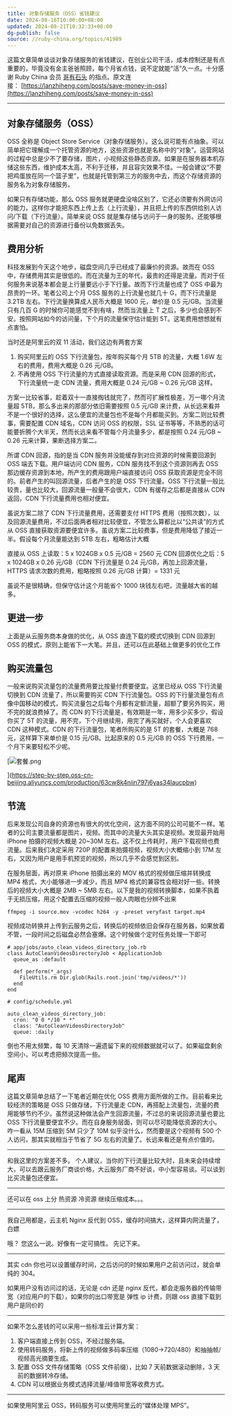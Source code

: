 ```yaml
---
title: 对象存储服务（OSS）省钱建议
date: 2024-08-16T10:00:00+08:00
updated: 2024-08-21T10:32:33+08:00
dg-publish: false
source: //ruby-china.org/topics/41989
---
```


这篇文章简单谈谈对象存储服务的省钱建议，在创业公司干活，成本控制还是有点重要的，毕竟没有金主爸爸照顾，每个月省点钱，说不定就能“活”久一点。十分感谢 Ruby China 会员 [哥有石头](https://ruby-china.org/jicheng1014) 的指点。原文连接： [https://lanzhiheng.com/posts/save-money-in-oss](https://lanzhiheng.com/posts/save-money-in-oss)

---

## 对象存储服务（OSS）

OSS 全称是 Object Store Service（对象存储服务）。这么说可能有点抽象。可以简单把它理解成一个托管资源的地方，这些资源也就是名称中的“对象”。运营网站的过程中总是少不了要存储，图片，小视频这些静态资源。如果是在服务器本机存储这些东西，维护成本太高，不利于迁移，并且容灾效果不佳。一般会建议“不要把鸡蛋放在同一个篮子里”，也就是托管到第三方的服务中去，而这个存储资源的服务名为对象存储服务。

如果只有存储功能，那么 OSS 服务就更硬盘没啥区别了，它还必须要有外网访问的能力，这样你才能把东西上传上去（上行流量），并且把上传的东西供给别人访问/下载（下行流量）。简单来说 OSS 就是集存储与访问于一身的服务。还能够根据需要对自己的资源进行备份以免数据丢失。

## 费用分析

科技发展到今天这个地步，磁盘空间几乎已经成了最廉价的资源。故而在 OSS 中，存储费用其实是很低的。而在流量为王的年代，最贵的还得是流量。而对于任何服务来说基本都会是上行量要远小于下行量。故而下行流量也成了 OSS 中最为昂贵的一环。笔者公司上个月 OSS 服务的上行流量也就几十 G，而下行流量是 3.2TB 左右。下行流量换算成人民币大概是 1600 元，单价是 0.5 元/GB。当流量只有几百 G 的时候你可能感觉不到有啥，然而当流量上 T 之后，多少也会感到不安。按照网站如今的访问量，下个月的流量保守估计能到 5T。这笔费用想想就有点害怕。

当时还是阿里云的双 11 活动，我们这边有两套方案

1. 购买阿里云的 OSS 下行流量包，按年购买每个月 5TB 的流量，大概 1.6W 左右的费用，费用大概是 0.26 元/GB。
2. 不再使用 OSS 下行流量的方式直接读取资源。而是采用 CDN 回源的形式，下行流量统一走 CDN 流量，费用大概是 0.24 元/GB ~ 0.26 元/GB 这样。

方案一比较省事，趁着双十一直接掏钱就完了，然而可扩展性极差，万一哪个月流量超 5TB，那么多出来的那部分依旧需要按照 0.5 元/GB 来计费，从长远来看并不是一个很好的选择，这么便宜的流量包也不是每个月都能买到。方案二则比较费事，需要配置 CDN 域名，CDN 访问 OSS 的权限，SSL 证书等等，不熟悉的话可能要折腾个大半天，然而长远来看不管每个月流量多少，都是按照 0.24 元/GB ~ 0.26 元来计算，果断选择方案二。

所谓 CDN 回源，指的是当 CDN 服务并没能缓存到对应资源的时候需要回源到 OSS 端去下载。用户端访问 CDN 服务，CDN 服务找不到这个资源则再去 OSS 那边缓存资源到本地，所产生的费用跟用户端直接访问 OSS 获取资源是完全不同的。前者产生的叫回源流量，后者产生的是 OSS 下行流量。OSS 下行流量一般比较贵，量也比较大，回源流量一般量不会很大，CDN 有缓存之后都是直接从 CDN 返回，CDN 下行流量费用也相对便宜。

虽说方案二除了 CDN 下行流量费用，还需要支付 HTTPS 费用（按照次数），以及回源流量费用，不过后面两者相对比较便宜，不管怎么算都比以“公共读”的方式从 OSS 直接获取资源要便宜许多。虽说方案二比较费事，但是费用降低了接近一半。假设每个月流量能达到 5TB 左右，粗略估计大概

直接从 OSS 上读取：5 x 1024GB x 0.5 元/GB = 2560 元 CDN 回源优化之后：5 x 1024GB x 0.26 元/GB（CDN 下行流量是 0.24 元/GB，再加上回源流量，HTTPS 请求次数的费用，粗略按照 0.26 元/GB 计算）= 1331 元

虽说不是很精确，但保守估计这个月能省个 1000 块钱左右吧，流量越大省的越多。

## 更进一步

上面是从云服务商本身做的优化，从 OSS 直连下载的模式切换到 CDN 回源到 OSS 的模式，原则上能省下一大笔。并且，还可以在此基础上做更多的优化工作

## 购买流量包

一般来说购买流量包的流量费用要比按量付费要便宜。这里已经从 OSS 下行流量切换到 CDN 流量了，所以需要购买 CDN 下行流量包。OSS 的下行量流量包有点像中国移动的模式，购买流量包之后每个月都有定额流量，超额了要另外购买，用不完的就浪费掉了。而 CDN 的下行流量是，有效期是一年，用多少买多少，假设你买了 5T 的流量，用不完，下个月继续用，用完了再买就好，个人会更喜欢 CDN 这种模式。CDN 的下行流量包，笔者所购买的是 5T 的套餐，大概是 768 元，这样算下来单价是 0.15 元/GB。比起原来的 0.5 元/GB 的 OSS 下行费用，一个月下来要轻松不少呢。

[](https://step-by-step.oss-cn-beijing.aliyuncs.com/production/63cw8k4niin797j6yas34laucpbw)

[![套餐.png](https://step-by-step.oss-cn-beijing.aliyuncs.com/production/63cw8k4niin797j6yas34laucpbw)

](<https://step-by-step.oss-cn-beijing.aliyuncs.com/production/63cw8k4niin797j6yas34laucpbw>)

## 节流

后来发现公司自身的资源也有很大的优化空间，这方面不同的公司可能不一样。笔者的公司主要流量都是图片，视频。而其中的流量大头其实是视频。发现最开始用 iPhone 拍摄的视频大概是 20~30M 左右。这不仅上传耗时，用户下载视频也费流量。后来我们决定采用 720P 的配置来拍摄视频，视频大小大概缩小到 17M 左右，又因为用户是用手机预览的视频，所以几乎不会感觉到区别。

在服务层面，再对原来 iPhone 拍摄出来的 MOV 格式的视频做压缩并转换成 MP4 格式，大小能够进一步减少，而且 MP4 格式的兼容性会相对好一些。转换后的视频大小大概是 2MB ~ 5MB 左右。以下是我的视频转换脚本，如果不执着于无损压缩，用这个配置去压缩的视频一般人肉眼也分辨不出来

```
ffmpeg -i source.mov -vcodec h264 -y -preset veryfast target.mp4
```

视频成功转换并上传到云服务之后，转换后的视频依旧会保存在服务器，如果放着不管，一段时间之后磁盘必然会塞爆。这个时候做个定时任务处理一下即可

```
# app/jobs/auto_clean_videos_directory_job.rb
class AutoCleanVideosDirectoryJob < ApplicationJob
  queue_as :default

  def perform(*_args)
    FileUtils.rm Dir.glob(Rails.root.join('tmp/videos/*'))
  end
end
```

```
# config/schedule.yml

auto_clean_videos_directory_job:
  cron: "0 0 */10 * *"
  class: "AutoCleanVideosDirectoryJob"
  queue: :daily
```

倒也不用太频繁，每 10 天清除一遍遗留下来的视频数据就可以了。如果磁盘剩余空间小，可以考虑把频次提高一些。

## 尾声

这篇文章简单总结了一下笔者近期在优化 OSS 费用方面所做的工作。目前看来比较经济的策略是 OSS 只做存储，下行流量走 CDN，再搭配上流量包，流量的费用能够节约不少。虽然说这种做法会产生回源流量，不过总的来说回源流量也要比 OSS 下行流量要便宜不少。而在自身服务层面，则可以尽可能降低资源的大小。咋一看从 15M 压缩到 5M 只少了 10M 似乎没什么，然而要是这个视频有 500 个人访问，那其实就相当于节省了 5G 左右的流量了。长远来看还是有点价值的。

---

和我这里的方案差不多。 个人建议，当你的下行流量比较大时，且未来会持续增大，可以去跟云服务厂商谈价格，大云服务厂商不好谈，中小型容易谈。可以谈到比买流量包还便宜。

---

还可以在 oss 上分 热资源 冷资源 继续压缩成本。。。

---

我自己用都是，云主机 Nginx 反代到 OSS，缓存时间搞大，这样算内网流量了，白嫖

哦？ 您这么一说。好像有一定可搞性。 先记下来。

---

其实 cdn 你也可以设置缓存时间，之后访问的时候如果用户之前访问过，就会单纯的 304。

如果用户没有访问过的话，无论是 cdn 还是 nginx 反代，都会走服务器的传输带宽（对应用户的下载），如果你的出口带宽是 弹性 ip 计费，则跟 oss 直接下载到用户是同价的

---

如果不怎么差钱的可以采用一些标准云计算方案：

1. 客户端直接上传到 OSS，不经过服务端。
2. 使用转码服务，将新上传的视频做多码率压缩（1080->720/480）和抽抽帧/视频高光摘要生成。
3. 配置 OSS 文件存储策略（OSS 文件前缀），比如 7 天前数据滚动删除，3 天前的数据转冷存储。
4. CDN 可以根据业务模式选择流量/峰值带宽等收费方式。

---

如果使用阿里云 OSS，转码服务可以使用阿里云的“媒体处理 MPS”。
